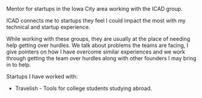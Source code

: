 Mentor for startups in the Iowa City area working with the ICAD group.

ICAD connects me to startups they feel I could impact the most with my technical and startup experience.

While working with these groups, they are usually at the place of needing help getting over hurdles. We talk about problems the teams are facing, I give pointers on how I have overcome similar experiences and we work through getting the team over hurdles along with other founders I may bring in to help.

Startups I have worked with:

* Travelish - Tools for college students studying abroad. 
